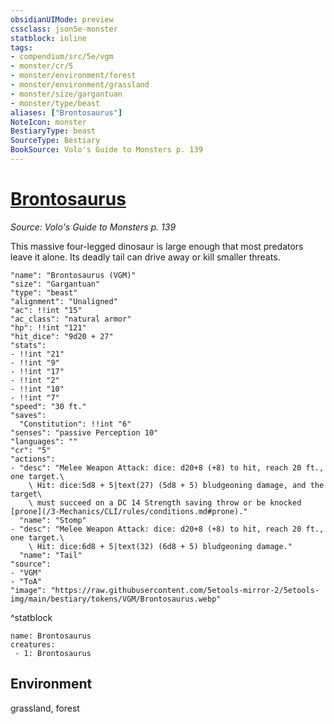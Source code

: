 ```yaml
---
obsidianUIMode: preview
cssclass: json5e-monster
statblock: inline
tags:
- compendium/src/5e/vgm
- monster/cr/5
- monster/environment/forest
- monster/environment/grassland
- monster/size/gargantuan
- monster/type/beast
aliases: ["Brontosaurus"]
NoteIcon: monster
BestiaryType: beast
SourceType: Bestiary
BookSource: Volo's Guide to Monsters p. 139
---
```

# [Brontosaurus](3-Mechanics\CLI\bestiary\beast/brontosaurus-vgm.md)
*Source: Volo's Guide to Monsters p. 139*  

This massive four-legged dinosaur is large enough that most predators leave it alone. Its deadly tail can drive away or kill smaller threats.

```statblock
"name": "Brontosaurus (VGM)"
"size": "Gargantuan"
"type": "beast"
"alignment": "Unaligned"
"ac": !!int "15"
"ac_class": "natural armor"
"hp": !!int "121"
"hit_dice": "9d20 + 27"
"stats":
- !!int "21"
- !!int "9"
- !!int "17"
- !!int "2"
- !!int "10"
- !!int "7"
"speed": "30 ft."
"saves":
  "Constitution": !!int "6"
"senses": "passive Perception 10"
"languages": ""
"cr": "5"
"actions":
- "desc": "Melee Weapon Attack: dice: d20+8 (+8) to hit, reach 20 ft., one target.\
    \ Hit: dice:5d8 + 5|text(27) (5d8 + 5) bludgeoning damage, and the target\
    \ must succeed on a DC 14 Strength saving throw or be knocked [prone](/3-Mechanics/CLI/rules/conditions.md#prone)."
  "name": "Stomp"
- "desc": "Melee Weapon Attack: dice: d20+8 (+8) to hit, reach 20 ft., one target.\
    \ Hit: dice:6d8 + 5|text(32) (6d8 + 5) bludgeoning damage."
  "name": "Tail"
"source":
- "VGM"
- "ToA"
"image": "https://raw.githubusercontent.com/5etools-mirror-2/5etools-img/main/bestiary/tokens/VGM/Brontosaurus.webp"
```
^statblock

```encounter-table
name: Brontosaurus
creatures:
 - 1: Brontosaurus
```

## Environment

grassland, forest